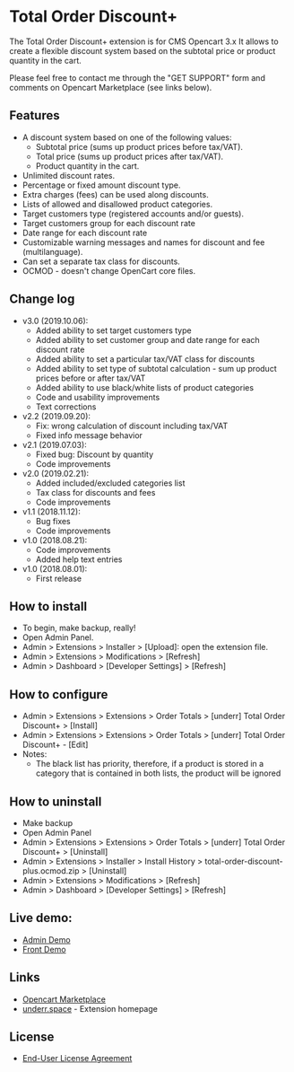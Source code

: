# Total Order Discount+

The Total Order Discount+ extension is for CMS Opencart 3.x It allows to create a flexible discount system based on the subtotal price or product quantity in the cart.

Please feel free to contact me through the "GET SUPPORT" form and comments on Opencart Marketplace (see links below).

## Features
* A discount system based on one of the following values:
  * Subtotal price (sums up product prices before tax/VAT).
  * Total price (sums up product prices after tax/VAT).
  * Product quantity in the cart.
* Unlimited discount rates.
* Percentage or fixed amount discount type.
* Extra charges (fees) can be used along discounts.
* Lists of allowed and disallowed product categories.
* Target customers type (registered accounts and/or guests).
* Target customers group for each discount rate
* Date range for each discount rate
* Customizable warning messages and names for discount and fee (multilanguage).
* Can set a separate tax class for discounts.
* OCMOD - doesn't change OpenCart core files.

## Change log
* v3.0 (2019.10.06):
  * Added ability to set target customers type
  * Added ability to set customer group and date range for each discount rate
  * Added ability to set a particular tax/VAT class for discounts
  * Added ability to set type of subtotal calculation - sum up product prices before or after tax/VAT
  * Added ability to use black/white lists of product categories
  * Code and usability improvements
  * Text corrections
* v2.2 (2019.09.20):
  * Fix: wrong calculation of discount including tax/VAT
  * Fixed info message behavior
* v2.1 (2019.07.03):
  * Fixed bug: Discount by quantity
  * Code improvements
* v2.0 (2019.02.21):
  * Added included/excluded categories list
  * Tax class for discounts and fees
  * Code improvements
* v1.1 (2018.11.12):
  * Bug fixes
  * Code improvements
* v1.0 (2018.08.21):
  * Code improvements
  * Added help text entries
* v1.0 (2018.08.01):
  * First release

## How to install
* To begin, make backup, really!
* Open Admin Panel.
* Admin > Extensions > Installer > [Upload]: open the extension file.
* Admin > Extensions > Modifications > [Refresh]
* Admin > Dashboard > [Developer Settings] > [Refresh]

## How to configure
* Admin > Extensions > Extensions > Order Totals > [underr] Total Order Discount+ > [Install]
* Admin > Extensions > Extensions > Order Totals > [underr] Total Order Discount+ - [Edit]
* Notes:
  * The black list has priority, therefore, if a product is stored in a category that is contained in both lists, the product will be ignored

## How to uninstall
* Make backup
* Open Admin Panel
* Admin > Extensions > Extensions > Order Totals > [underr] Total Order Discount+ > [Uninstall]
* Admin > Extensions > Installer > Install History > total-order-discount-plus.ocmod.zip > [Uninstall]
* Admin > Extensions > Modifications > [Refresh]
* Admin > Dashboard > [Developer Settings] > [Refresh]

## Live demo:
  * [Admin Demo](http://ocmod.freevar.com/oc3020/a/admin/index.php?route=extension/total/order_discount)
  * [Front Demo](http://ocmod.freevar.com/oc3020/a)

## Links
* [Opencart Marketplace](https://www.opencart.com/index.php?route=marketplace/extension/info&extension_id=35103)
* [underr.space](https://underr.space/notes/projects/project-011.html) - Extension homepage

## License
* [End-User License Agreement](https://raw.githubusercontent.com/underr-ua/ocmod3-total-order-discount-plus/master/EULA.txt)
